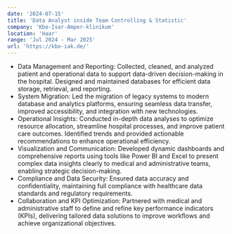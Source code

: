 ```yaml
---
date: '2024-07-15'
title: 'Data Analyst inside Team Controlling & Statistic'
company: 'Kbo-Isar-Amper-klinikum'
location: 'Haar'
range: 'Jul 2024 - Mar 2025'
url: 'https://kbo-iak.de/'
---
```


- Data Management and Reporting: Collected, cleaned, and analyzed patient and operational data to support data-driven decision-making in the hospital. Designed and maintained databases for efficient data storage, retrieval, and reporting.
- System Migration: Led the migration of legacy systems to modern database and analytics platforms, ensuring seamless data transfer, improved accessibility, and integration with new technologies.
- Operational Insights: Conducted in-depth data analyses to optimize resource allocation, streamline hospital processes, and improve patient care outcomes. Identified trends and provided actionable recommendations to enhance operational efficiency.
- Visualization and Communication: Developed dynamic dashboards and comprehensive reports using tools like Power BI and Excel to present complex data insights clearly to medical and administrative teams, enabling strategic decision-making.
- Compliance and Data Security: Ensured data accuracy and confidentiality, maintaining full compliance with healthcare data standards and regulatory requirements.
- Collaboration and KPI Optimization: Partnered with medical and administrative staff to define and refine key performance indicators (KPIs), delivering tailored data solutions to improve workflows and achieve organizational objectives.
